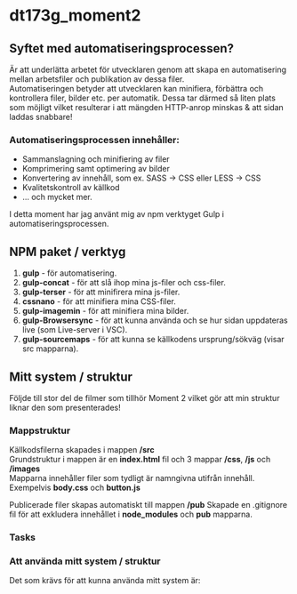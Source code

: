 # dt173g_moment2

## Syftet med automatiseringsprocessen?

Är att underlätta arbetet för utvecklaren genom att skapa en automatisering mellan arbetsfiler och publikation av dessa filer.  
Automatiseringen betyder att utvecklaren kan minifiera, förbättra och kontrollera filer, bilder etc. per automatik. Dessa tar därmed så liten plats som möjligt vilket resulterar i att mängden HTTP-anrop minskas & att sidan laddas snabbare!   

### Automatiseringsprocessen innehåller:

* Sammanslagning och minifiering av filer
* Komprimering samt optimering av bilder
* Konvertering av innehåll, som ex. SASS -> CSS eller LESS -> CSS
* Kvalitetskontroll av källkod
*  ... och mycket mer.

I detta moment har jag använt mig av npm verktyget Gulp i automatiseringsprocessen.


## NPM paket / verktyg
1. **gulp** - för automatisering.
2. **gulp-concat** - för att slå ihop mina js-filer och css-filer.
3. **gulp-terser** - för att minifirera mina js-filer.
4. **cssnano** - för att minifiera mina CSS-filer. 
5. **gulp-imagemin** - för att minifiera mina bilder. 
6. **gulp-Browsersync** - för att kunna använda och se hur sidan uppdateras live (som Live-server i VSC).
7. **gulp-sourcemaps** - för att kunna se källkodens ursprung/sökväg (visar src mapparna).


## Mitt system / struktur
Följde till stor del de filmer som tillhör Moment 2 vilket gör att min struktur liknar den som presenterades!

### Mappstruktur

Källkodsfilerna skapades i mappen **/src**  
Grundstruktur i mappen är en **index.html** fil och 3 mappar **/css**, **/js** och **/images**  
Mapparna innehåller filer som tydligt är namngivna utifrån innehåll. Exempelvis **body.css** och **button.js**  

Publicerade filer skapas automatiskt till mappen **/pub**
Skapade en .gitignore fil för att exkludera innehållet i **node_modules** och **pub** mapparna.

### Tasks


### Att använda mitt system / struktur

Det som krävs för att kunna använda mitt system är:

